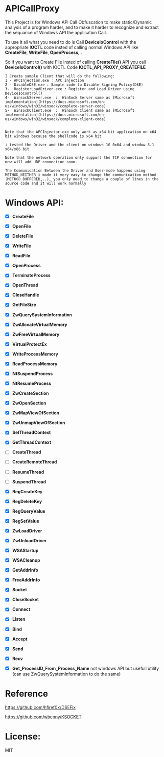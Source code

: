 # APICallProxy

This Project is for Windows API Call Obfuscation to make static/Dynamic analysis of a program harder, and to make it harder to recognize and extract the sequance of Windows API the application Call.

To use it all what you need to do is Call **DeviceIoControl** with the appropriate **IOCTL** code insted of calling normal Windows API like **CreateFile**, **WriteFile**, **OpenProcess**,..

So if you want to Create File insted of calling **CreateFile()** API you call **DeviceIoControl()** with IOCTL Code **IOCTL_API_PROXY_CREATEFILE**

```
I Create sample Client that will do the following:
1 - APCInjection.exe : APC injection 
2 - DisableDSE.exe : Sample code to Disable Signing Policy(DSE)
3-  RegisterLoadDriver.exe : Register and Load Driver using DeviceIoControl()
4-  WinsockServer.exe  :  WinSock Server same as [Microsoft implementation](https://docs.microsoft.com/en-us/windows/win32/winsock/complete-server-code)
5-  WinsockClient.exe  :  WinSock Client same as [Microsoft implementation](https://docs.microsoft.com/en-us/windows/win32/winsock/complete-client-code)


Note that the APCInjector.exe only work as x64 bit application on x64 bit windows because the shellcode is x64 bit

i tested the Driver and the client on windows 10 0x64 and window 8.1 x64/x86 bit

Note that the network operation only support the TCP connection for now will add UDP connection soon.

The Communication Between the Driver and User-mode happens using METHOD_NEITHER i made it very easy to change the communication method (METHOD_BUFFERED,..), you only need to change a couple of lines in the source code and it will work normally
```


 
# Windows API:

- [x] **CreateFile**
- [x] **OpenFile**
- [x] **DeleteFile**
- [x] **WriteFile**
- [x] **ReadFile**
- [x] **OpenProcess**
- [x] **TerminateProcess**
- [x] **OpenThread**
- [x] **CloseHandle**
- [x] **GetFileSize**
- [x] **ZwQuerySystemInformation**
- [x] **ZwAllocateVirtualMemory**
- [x] **ZwFreeVirtualMemory**
- [x] **VirtualProtectEx**
- [x] **WriteProcessMemory**
- [x] **ReadProcessMemory**
- [x] **NtSuspendProcess**
- [x] **NtResumeProcess**
- [x] **ZwCreateSection**
- [x] **ZwOpenSection**
- [x] **ZwMapViewOfSection**
- [x] **ZwUnmapViewOfSection**
- [x] **SetThreadContext**
- [x] **GetThreadContext**
- [ ] **CreateThread**
- [ ] **CreateRemoteThread**
- [ ] **ResumeThread**
- [ ] **SuspendThread**
- [x] **RegCreateKey**
- [x] **RegDeleteKey**
- [x] **RegQueryValue**
- [x] **RegSetValue**
- [x] **ZwLoadDriver**
- [x] **ZwUnloadDriver**
- [x] **WSAStartup**
- [x] **WSACleanup**
- [x] **GetAddrInfo**
- [x] **FreeAddrInfo**
- [x] **Socket**
- [x] **CloseSocket**
- [x] **Connect**
- [x] **Listen**
- [x] **Bind**
- [x] **Accept**
- [x] **Send**
- [x] **Recv**

- [x] **Get_ProcessID_From_Process_Name**         not windows API but usefull utility (can use ZwQuerySystemInformation to do the same)


# Reference

https://github.com/hfiref0x/DSEFix 

https://github.com/wbenny/KSOCKET

# License:
MIT